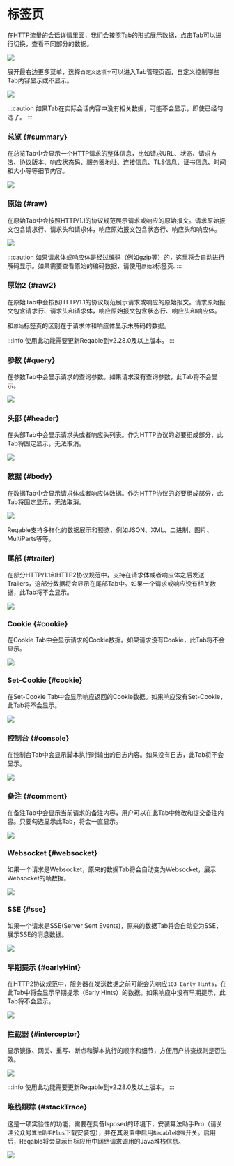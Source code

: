 # 标签页

在HTTP流量的会话详情里面，我们会按照Tab的形式展示数据，点击Tab可以进行切换，查看不同部分的数据。

![](arts/tabs_01.png)

展开最右边更多菜单，选择`自定义选项卡`可以进入Tab管理页面，自定义控制哪些Tab内容显示或不显示。

![](arts/tabs_02.png)

:::caution
如果Tab在实际会话内容中没有相关数据，可能不会显示，即使已经勾选了。
:::

### 总览 {#summary}

在总览Tab中会显示一个HTTP请求的整体信息，比如请求URL、状态、请求方法、协议版本、响应状态码、服务器地址、连接信息、TLS信息、证书信息、时间和大小等等细节内容。

![](arts/tabs_summary.png)

### 原始 {#raw}

在原始Tab中会按照HTTP/1.1的协议规范展示请求或响应的原始报文。请求原始报文包含请求行、请求头和请求体，响应原始报文包含状态行、响应头和响应体。

![](arts/tabs_raw.png)

:::caution
如果请求体或响应体是经过编码（例如gzip等）的，这里将会自动进行解码显示。如果需要查看原始的编码数据，请使用`原始2`标签页.
:::

### 原始2 {#raw2}

在原始Tab中会按照HTTP/1.1的协议规范展示请求或响应的原始报文。请求原始报文包含请求行、请求头和请求体，响应原始报文包含状态行、响应头和响应体。

和`原始`标签页的区别在于请求体和响应体显示未解码的数据。

:::info
使用此功能需要更新Reqable到v2.28.0及以上版本。
:::

### 参数 {#query}

在参数Tab中会显示请求的查询参数。如果请求没有查询参数，此Tab将不会显示。

![](arts/tabs_query.png)

### 头部 {#header}

在头部Tab中会显示请求头或者响应头列表。作为HTTP协议的必要组成部分，此Tab将固定显示，无法取消。

![](arts/tabs_header.png)

### 数据 {#body}

在数据Tab中会显示请求体或者响应体数据。作为HTTP协议的必要组成部分，此Tab将固定显示，无法取消。

![](arts/tabs_body.png)

Reqable支持多样化的数据展示和预览，例如JSON、XML、二进制、图片、MultiParts等等。

### 尾部 {#trailer}

在部分HTTP/1.1和HTTP2协议规范中，支持在请求体或者响应体之后发送Trailers，这部分数据将会显示在尾部Tab中。如果一个请求或响应没有相关数据，此Tab将不会显示。

![](arts/tabs_trailer.png)

### Cookie {#cookie}

在Cookie Tab中会显示请求的Cookie数据。如果请求没有Cookie，此Tab将不会显示。

![](arts/tabs_cookie.png)

### Set-Cookie {#cookie}

在Set-Cookie Tab中会显示响应返回的Cookie数据。如果响应没有Set-Cookie，此Tab将不会显示。

![](arts/tabs_set_cookie.png)

### 控制台 {#console}

在控制台Tab中会显示脚本执行时输出的日志内容。如果没有日志，此Tab将不会显示。

![](arts/tabs_console.png)

### 备注 {#comment}

在备注Tab中会显示当前请求的备注内容，用户可以在此Tab中修改和提交备注内容。只要勾选显示此Tab，将会一直显示。

![](arts/tabs_comment.png)

### Websocket {#websocket}

如果一个请求是Websocket，原来的数据Tab将会自动变为Websocket，展示Websocket的帧数据。

![](arts/tabs_websocket.png)

### SSE {#sse}

如果一个请求是SSE(Server Sent Events)，原来的数据Tab将会自动变为SSE，展示SSE的消息数据。

![](arts/tabs_sse.png)

### 早期提示 {#earlyHint}

在HTTP2协议规范中，服务器在发送数据之前可能会先响应`103 Early Hints`，在此Tab中将会显示早期提示（Early Hints）的数据。如果响应中没有早期提示，此Tab将不会显示。

![](arts/tabs_early_hint.png)

### 拦截器 {#interceptor}

显示镜像、网关、重写、断点和脚本执行的顺序和细节，方便用户排查规则是否生效。

![](arts/tabs_interceptor.png)

:::info
使用此功能需要更新Reqable到v2.28.0及以上版本。
:::

### 堆栈跟踪 {#stackTrace}

这是一项实验性的功能，需要在具备lsposed的环境下，安装算法助手Pro（请关注公众号`算法助手Plus`下载安装包），并在其设置中启用`Reqable增强`开关。启用后，Reqable将会显示目标应用中网络请求调用的Java堆栈信息。

![](arts/tabs_stack_trace.png)